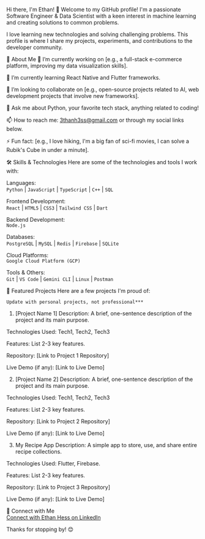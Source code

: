Hi there, I'm Ethan! 👋
Welcome to my GitHub profile! I'm a passionate Software Engineer & Data Scientist with a keen interest in machine learning and creating solutions to common problems.

I love learning new technologies and solving challenging problems. This profile is where I share my projects, experiments, and contributions to the developer community.

🚀 About Me
🔭 I’m currently working on [e.g., a full-stack e-commerce platform, improving my data visualization skills].

🌱 I’m currently learning React Native and Flutter frameworks.

👯 I’m looking to collaborate on [e.g., open-source projects related to AI, web development projects that involve new frameworks].

💬 Ask me about Python, your favorite tech stack, anything related to coding!

📫 How to reach me: 3thanh3ss@gmail.com or through my social links below.

⚡ Fun fact: [e.g., I love hiking, I'm a big fan of sci-fi movies, I can solve a Rubik's Cube in under a minute].

🛠️ Skills & Technologies
Here are some of the technologies and tools I work with:

Languages:  
`Python` | `JavaScript` | `TypeScript` | `C++` | `SQL`  

Frontend Development:  
`React` | `HTML5` | `CSS3` | `Tailwind CSS` | `Dart`  

Backend Development:  
`Node.js`  

Databases:  
`PostgreSQL` | `MySQL` | `Redis` | `Firebase` | `SQLite`  

Cloud Platforms:  
`Google Cloud Platform (GCP)`  

Tools & Others:  
`Git` | `VS Code` | `Gemini CLI` | `Linux` | `Postman`  

🌟 Featured Projects
Here are a few projects I'm proud of:

`Update with personal projects, not professional***`

1. [Project Name 1]
Description: A brief, one-sentence description of the project and its main purpose.

Technologies Used: Tech1, Tech2, Tech3

Features: List 2-3 key features.

Repository: [Link to Project 1 Repository]

Live Demo (if any): [Link to Live Demo]

2. [Project Name 2]
Description: A brief, one-sentence description of the project and its main purpose.

Technologies Used: Tech1, Tech2, Tech3

Features: List 2-3 key features.

Repository: [Link to Project 2 Repository]

Live Demo (if any): [Link to Live Demo]

3. My Recipe App
Description: A simple app to store, use, and share entire recipe collections.

Technologies Used: Flutter, Firebase.

Features: List 2-3 key features.

Repository: [Link to Project 3 Repository]

Live Demo (if any): [Link to Live Demo]

🤝 Connect with Me  
[Connect with Ethan Hess on LinkedIn](https://www.linkedin.com/in/ethan-t-hess/)  
  
Thanks for stopping by! 😊
